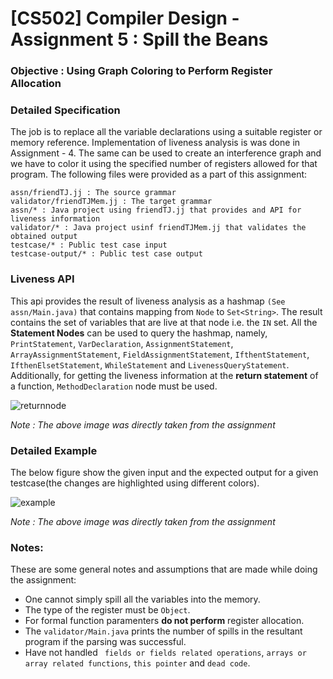 # [CS502] Compiler Design - Assignment 5 : Spill the Beans
### Objective : Using Graph Coloring to Perform Register Allocation

### Detailed Specification
The job is to replace all the variable declarations using a suitable register or memory reference. Implementation of liveness analysis is was done in Assignment - 4. The same can be used to create an interference graph and we have to color it using the specified number of registers allowed for that program. The following files were provided as a part of this assignment:
```
assn/friendTJ.jj : The source grammar
validator/friendTJMem.jj : The target grammar
assn/* : Java project using friendTJ.jj that provides and API for liveness information
validator/* : Java project usinf friendTJMem.jj that validates the obtained output
testcase/* : Public test case input
testcase-output/* : Public test case output
```
### Liveness API
This api provides the result of liveness analysis as a hashmap `(See assn/Main.java)` that contains mapping from `Node` to `Set<String>`. The result contains the set of variables that are live at that node i.e. the `IN` set. All the **Statement Nodes** can be used to query the hashmap, namely, `PrintStatement`, `VarDeclaration`, `AssignmentStatement`, `ArrayAssignmentStatement`, `FieldAssignmentStatement`, `IfthentStatement`, `IfthenElsetStatement`, `WhileStatement` and `LivenessQueryStatement`. Additionally, for getting the liveness information at the **return statement** of a function, `MethodDeclaration` node must be used.

![returnnode](https://user-images.githubusercontent.com/61798659/235909144-005ae313-0433-45aa-b0f6-fd99917b104c.png)

*Note : The above image was directly taken from the assignment*

### Detailed Example
The below figure show the given input and the expected output for a given testcase(the changes are highlighted using different colors).

![example](https://user-images.githubusercontent.com/61798659/235908988-d0ecb533-6de0-406b-9769-a3e43f7d96a2.png)

*Note : The above image was directly taken from the assignment*

### Notes:
These are some general notes and assumptions that are made while doing the assignment:
- One cannot simply spill all the variables into the memory.
- The type of the register must be `Object`.
- For formal function paramenters **do not perform** register allocation.
- The `validator/Main.java` prints the number of spills in the resultant program if the parsing was successful.
- Have not handled ` fields or fields related operations`, `arrays or array related functions`, `this pointer` and `dead code`.
